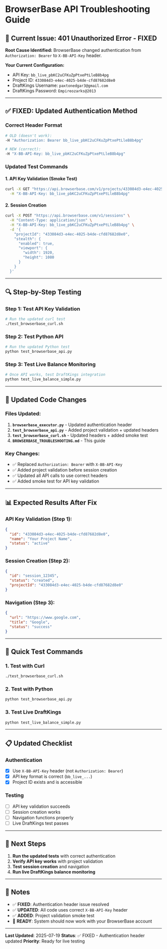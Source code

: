# BrowserBase API Troubleshooting Guide

## 🚨 **Current Issue: 401 Unauthorized Error - FIXED**

**Root Cause Identified:** BrowserBase changed authentication from `Authorization: Bearer` to `X-BB-API-Key` header.

**Your Current Configuration:**
- API Key: `bb_live_pbKC2uCFKuZpPtxePtLleB8b4pg`
- Project ID: `433084d3-e4ec-4025-b4de-cfd87682d8e0`
- DraftKings Username: `paxtonedgar3@gmail.com`
- DraftKings Password: `Empireozarks@2013`

---

## ✅ **FIXED: Updated Authentication Method**

### **Correct Header Format**
```bash
# OLD (doesn't work):
-H "Authorization: Bearer bb_live_pbKC2uCFKuZpPtxePtLleB8b4pg"

# NEW (correct):
-H "X-BB-API-Key: bb_live_pbKC2uCFKuZpPtxePtLleB8b4pg"
```

### **Updated Test Commands**

#### **1. API Key Validation (Smoke Test)**
```bash
curl -X GET "https://api.browserbase.com/v1/projects/433084d3-e4ec-4025-b4de-cfd87682d8e0" \
  -H "X-BB-API-Key: bb_live_pbKC2uCFKuZpPtxePtLleB8b4pg"
```

#### **2. Session Creation**
```bash
curl -X POST "https://api.browserbase.com/v1/sessions" \
  -H "Content-Type: application/json" \
  -H "X-BB-API-Key: bb_live_pbKC2uCFKuZpPtxePtLleB8b4pg" \
  -d '{
    "projectId": "433084d3-e4ec-4025-b4de-cfd87682d8e0",
    "stealth": {
      "enabled": true,
      "viewport": {
        "width": 1920,
        "height": 1080
      }
    }
  }'
```

---

## 🔍 **Step-by-Step Testing**

### **Step 1: Test API Key Validation**
```bash
# Run the updated curl test
./test_browserbase_curl.sh
```

### **Step 2: Test Python API**
```bash
# Run the updated Python test
python test_browserbase_api.py
```

### **Step 3: Test Live Balance Monitoring**
```bash
# Once API works, test DraftKings integration
python test_live_balance_simple.py
```

---

## 🔧 **Updated Code Changes**

### **Files Updated:**
1. **`browserbase_executor.py`** - Updated authentication header
2. **`test_browserbase_api.py`** - Added project validation + updated headers
3. **`test_browserbase_curl.sh`** - Updated headers + added smoke test
4. **`BROWSERBASE_TROUBLESHOOTING.md`** - This guide

### **Key Changes:**
- ✅ Replaced `Authorization: Bearer` with `X-BB-API-Key`
- ✅ Added project validation before session creation
- ✅ Updated all API calls to use correct headers
- ✅ Added smoke test for API key validation

---

## 📊 **Expected Results After Fix**

### **API Key Validation (Step 1):**
```json
{
  "id": "433084d3-e4ec-4025-b4de-cfd87682d8e0",
  "name": "Your Project Name",
  "status": "active"
}
```

### **Session Creation (Step 2):**
```json
{
  "id": "session_12345",
  "status": "created",
  "projectId": "433084d3-e4ec-4025-b4de-cfd87682d8e0"
}
```

### **Navigation (Step 3):**
```json
{
  "url": "https://www.google.com",
  "title": "Google",
  "status": "success"
}
```

---

## 🚀 **Quick Test Commands**

### **1. Test with Curl**
```bash
./test_browserbase_curl.sh
```

### **2. Test with Python**
```bash
python test_browserbase_api.py
```

### **3. Test Live DraftKings**
```bash
python test_live_balance_simple.py
```

---

## 📋 **Updated Checklist**

### **Authentication**
- [x] Use `X-BB-API-Key` header (not `Authorization: Bearer`)
- [x] API key format is correct (`bb_live_...`)
- [x] Project ID exists and is accessible

### **Testing**
- [ ] API key validation succeeds
- [ ] Session creation works
- [ ] Navigation functions properly
- [ ] Live DraftKings test passes

---

## 🎯 **Next Steps**

1. **Run the updated tests** with correct authentication
2. **Verify API key works** with project validation
3. **Test session creation** and navigation
4. **Run live DraftKings balance monitoring**

---

## 📝 **Notes**

- ✅ **FIXED**: Authentication header issue resolved
- ✅ **UPDATED**: All code uses correct `X-BB-API-Key` header
- ✅ **ADDED**: Project validation smoke test
- 🎯 **READY**: System should now work with your BrowserBase account

---

**Last Updated**: 2025-07-19
**Status**: ✅ FIXED - Authentication header updated
**Priority**: Ready for live testing 